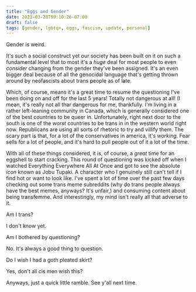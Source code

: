 ```yaml
---
title: "Eggs and Gender"
date: 2023-03-28T09:10:26-07:00
draft: false
tags: [gender, lgbtq+, eggs, fascism, update, personal]
---
```

Gender is weird.

It's such a social construct yet our society has been built on it on such a
fundamental level that to most it's a *huge* deal for most people to even
*consider* changing from the gender they've been assigned. It's an even bigger
deal because of all the genocidal language that's getting thrown around by
neofascists about trans people as of late.

Which, of course, means it's a great time to resume the questioning I've been
doing on and off for the last 5 years! Totally not dangerous at all! (I mean,
it's really not all thar dangerous for me, thankfully. I'm living in a rather
left-leaning community in Canada, which is generally considered one of the best
countries to be queer in. Unfortunately, right next door to the south is one of
the *worst* countries to be trans in in the western world right now.
Republicans are using all sorts of rhetoric to try and villify them. The scary
part is that, for a lot of the conservatives in america, it's *working*. Fear
sells for a lot of people, and it's hard to pull people out of it a lot of the
time.

With all of these things considered, it is, of course, a *great* time for an
eggshell to start cracking. This round of questioning was kicked off when I
watched Everything Everywhere All At Once and got to see the absolute *icon*
known as Jobu Tupaki. A character who I genuinely still can't tell if I find
hot or want to look like. I've spent a lot of time over the past few days
checking out some trans meme subreddits (why do trans people always have the
best memes, anyways? It's unfair,) and consuming content about being
transfemme. And interestingly, my mind isn't really all that adverse to it.

Am I trans?

I don't know yet.

Am I bothered by questioning?

No. It's always a good thing to question.

Do I wish I had a goth pleated skirt?

Yes, don't all cis men wish this?

Anyways, just a quick little ramble. See y'all next time.
